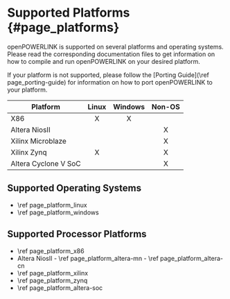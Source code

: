 Supported Platforms {#page_platforms}
===================

openPOWERLINK is supported on several platforms and operating systems. Please
read the corresponding documentation files to get information on how to compile
and run openPOWERLINK on your desired platform.

If your platform is not supported, please follow the
[Porting Guide](\ref page_porting-guide) for information on how
to port openPOWERLINK to your platform.

| Platform             | Linux         | Windows  | Non-OS  |
| -------------------- |:-------------:|:--------:|:-------:|
| X86                  | X             | X        |         |
| Altera NiosII        |               |          | X       |
| Xilinx Microblaze    |               |          | X       |
| Xilinx Zynq          | X             |          | X       |
| Altera Cyclone V SoC |               |          | X       |

## Supported Operating Systems
- \ref page_platform_linux
- \ref page_platform_windows

## Supported Processor Platforms
- \ref page_platform_x86
- Altera NiosII
        - \ref page_platform_altera-mn
        - \ref page_platform_altera-cn
- \ref page_platform_xilinx
- \ref page_platform_zynq
- \ref page_platform_altera-soc
